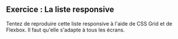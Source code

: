 ## Exercice : La liste responsive

Tentez de reproduire cette liste responsive à l'aide de CSS Grid et de Flexbox.
Il faut qu'elle s'adapte à tous les écrans.